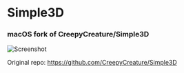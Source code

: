 # Simple3D
### macOS fork of CreepyCreature/Simple3D

![Screenshot](https://github.com/dareizadarkside/Simple3D-macOS/blob/master/macOS-DEMO/screenshots/Screen%20Shot%202018-07-10%20at%2020.09.00.png)

Original repo: https://github.com/CreepyCreature/Simple3D
